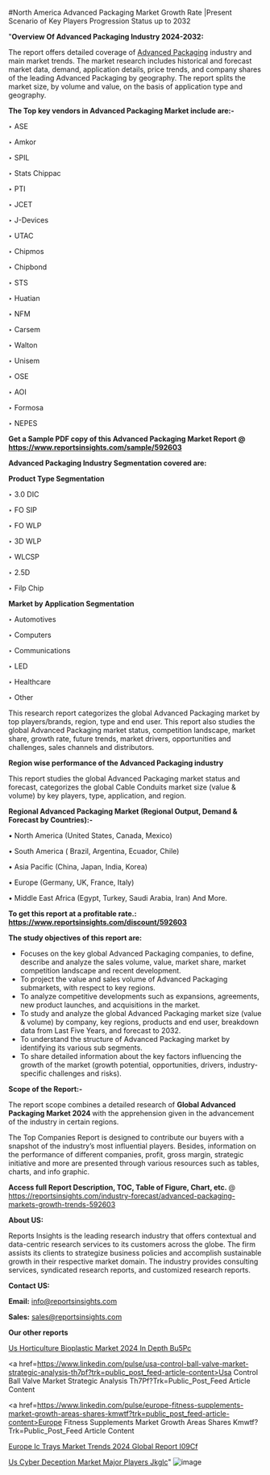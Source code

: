 #North America Advanced Packaging Market Growth Rate |Present Scenario of Key Players Progression Status up to 2032

"<strong>Overview Of Advanced Packaging Industry 2024-2032:</strong>

The report offers detailed coverage of <a href=https://www.reportsinsights.com/sample/592603>Advanced Packaging</a> industry and main market trends. The market research includes historical and forecast market data, demand, application details, price trends, and company shares of the leading Advanced Packaging by geography. The report splits the market size, by volume and value, on the basis of application type and geography.

<strong>The Top key vendors in Advanced Packaging Market include are:- </strong>

‣ ASE

‣ Amkor

‣ SPIL

‣ Stats Chippac

‣ PTI

‣ JCET

‣ J-Devices

‣ UTAC

‣ Chipmos

‣ Chipbond

‣ STS

‣ Huatian

‣ NFM

‣ Carsem

‣ Walton

‣ Unisem

‣ OSE

‣ AOI

‣ Formosa

‣ NEPES

<strong>Get a Sample PDF copy of this Advanced Packaging Market Report </strong><strong>@ <a href=https://www.reportsinsights.com/sample/592603 style=color:#0000ff;>https://www.reportsinsights.com/sample/592603</a> </strong>

<strong>Advanced Packaging Industry Segmentation covered are:</strong>

<strong>Product Type Segmentation</strong>

‣    3.0 DIC

‣ FO SIP

‣ FO WLP

‣ 3D WLP

‣ WLCSP

‣ 2.5D

‣ Filp Chip

<strong>Market by Application Segmentation</strong>

‣   Automotives

‣ Computers

‣ Communications

‣ LED

‣ Healthcare

‣ Other

This research report categorizes the global Advanced Packaging market by top players/brands, region, type and end user. This report also studies the global Advanced Packaging market status, competition landscape, market share, growth rate, future trends, market drivers, opportunities and challenges, sales channels and distributors.

<strong>Region wise performance of the Advanced Packaging industry</strong><strong> </strong>

This report studies the global Advanced Packaging market status and forecast, categorizes the global Cable Conduits market size (value &amp; volume) by key players, type, application, and region. 

<strong>Regional Advanced Packaging Market (Regional Output, Demand &amp; Forecast by Countries):-</strong>

• North America (United States, Canada, Mexico)

• South America ( Brazil, Argentina, Ecuador, Chile)

• Asia Pacific (China, Japan, India, Korea)

• Europe (Germany, UK, France, Italy)

• Middle East Africa (Egypt, Turkey, Saudi Arabia, Iran) And More.

<strong>To get this report at a profitable rate.: <a href=https://www.reportsinsights.com/discount/592603 style=color:#0000ff;>https://www.reportsinsights.com/discount/592603</a></strong>

<strong>The study objectives of this report are:</strong>
<ul>
  <li>Focuses on the key global Advanced Packaging companies, to define, describe and analyze the sales volume, value, market share, market competition landscape and recent development.</li>
  <li>To project the value and sales volume of Advanced Packaging submarkets, with respect to key regions.</li>
  <li>To analyze competitive developments such as expansions, agreements, new product launches, and acquisitions in the market.</li>
  <li>To study and analyze the global Advanced Packaging market size (value &amp; volume) by company, key regions, products and end user, breakdown data from Last Five Years, and forecast to 2032.</li>
  <li>To understand the structure of Advanced Packaging market by identifying its various sub segments.</li>
  <li>To share detailed information about the key factors influencing the growth of the market (growth potential, opportunities, drivers, industry-specific challenges and risks).</li>
</ul>
<strong>Scope of the Report:-</strong><strong> </strong>

The report scope combines a detailed research of <strong>Global Advanced Packaging Market 2024 </strong>with the apprehension given in the advancement of the industry in certain regions.

The Top Companies Report is designed to contribute our buyers with a snapshot of the industry’s most influential players. Besides, information on the performance of different companies, profit, gross margin, strategic initiative and more are presented through various resources such as tables, charts, and info graphic.

<strong>Access full Report Description, TOC, Table of Figure, Chart, etc. </strong>@   <a href=https://reportsinsights.com/industry-forecast/advanced-packaging-markets-growth-trends-592603 style=color:#0000ff;>https://reportsinsights.com/industry-forecast/advanced-packaging-markets-growth-trends-592603</a>

<strong>About US:</strong>

Reports Insights is the leading research industry that offers contextual and data-centric research services to its customers across the globe. The firm assists its clients to strategize business policies and accomplish sustainable growth in their respective market domain. The industry provides consulting services, syndicated research reports, and customized research reports.

<strong>Contact US:</strong>

<p class=""""><b>Email:</b> <a href=mailto:info@reportsinsights.com>info@reportsinsights.com</a></p>
<p class=""""><b>Sales:</b> <a href=mailto:sales@reportsinsights.com>sales@reportsinsights.com</a></p>

<strong>Our other reports</strong>

<a href=https://www.linkedin.com/pulse/us-horticulture-bioplastic-market-2024-in-depth-bu5pc/>Us Horticulture Bioplastic Market 2024 In Depth Bu5Pc</a>

<a href=https://www.linkedin.com/pulse/usa-control-ball-valve-market-strategic-analysis-th7pf?trk=public_post_feed-article-content>Usa Control Ball Valve Market Strategic Analysis Th7Pf?Trk=Public_Post_Feed Article Content</a>

<a href=https://www.linkedin.com/pulse/europe-fitness-supplements-market-growth-areas-shares-kmwtf?trk=public_post_feed-article-content>Europe Fitness Supplements Market Growth Areas Shares Kmwtf?Trk=Public_Post_Feed Article Content</a>

<a href=https://www.linkedin.com/pulse/europe-ic-trays-market-trends-2024-global-report-i09cf/>Europe Ic Trays Market Trends 2024 Global Report I09Cf</a>

<a href=https://www.linkedin.com/pulse/us-cyber-deception-market-major-players-jkglc/>Us Cyber Deception Market Major Players Jkglc</a>"
![image](https://github.com/ahaan12367/RIMarket24/assets/158471582/7e60e3ca-9f43-46b8-a25d-6c5d50894872)
